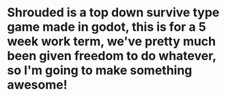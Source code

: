 # Shrouded is a top down survive type game made in godot, this is for a 5 week work term, we've pretty much been given freedom to do whatever, so I'm going to make something awesome!
 
